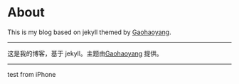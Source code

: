 # About

This is my blog based on jekyll themed by [Gaohaoyang](http://gaohaoyang.github.io).

---

这是我的博客，基于 jekyll。主题由[Gaohaoyang](http://gaohaoyang.github.io) 提供。

---
test from iPhone




